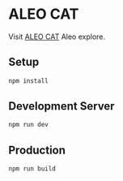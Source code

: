 # ALEO CAT

Visit [ALEO CAT](https://aleocat.com) Aleo explore. 

## Setup

```bash
npm install
```

## Development Server

```bash
npm run dev
```

## Production

```bash
npm run build
```

